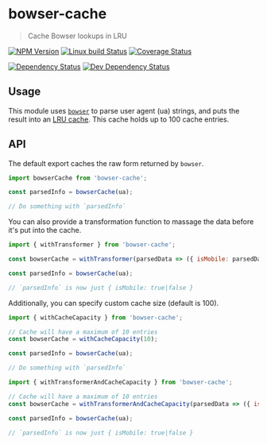 # bowser-cache
> Cache Bowser lookups in LRU

[![NPM Version][npm-image]][npm-url]
[![Linux build Status][travis-image]][travis-url]
[![Coverage Status][coveralls-image]][coveralls-url]

[![Dependency Status][david-image]][david-url]
[![Dev Dependency Status][david-dev-image]][david-dev-url]

## Usage

This module uses [`bowser`][bowser-url] to parse user agent (ua) strings, and puts the result into an [LRU cache][lru-cache-url]. This
cache holds up to 100 cache entries.

## API

The default export caches the raw form returned by `bowser`.

```js
import bowserCache from 'bowser-cache';

const parsedInfo = bowserCache(ua);

// Do something with `parsedInfo`
```

You can also provide a transformation function to massage the data before it's put into the cache.

```js
import { withTransformer } from 'bowser-cache';

const bowserCache = withTransformer(parsedData => ({ isMobile: parsedData.mobile }));

const parsedInfo = bowserCache(ua);

// `parsedInfo` is now just { isMobile: true|false }
```

Additionally, you can specify custom cache size (default is 100).

```js
import { withCacheCapacity } from 'bowser-cache';

// Cache will have a maximum of 10 entries
const bowserCache = withCacheCapacity(10);

const parsedInfo = bowserCache(ua);

// Do something with `parsedInfo`
```

```js
import { withTransformerAndCacheCapacity } from 'bowser-cache';

// Cache will have a maximum of 10 entries
const bowserCache = withTransformerAndCacheCapacity(parsedData => ({ isMobile: parsedData.mobile }), 10);

const parsedInfo = bowserCache(ua);

// `parsedInfo` is now just { isMobile: true|false }
```


[travis-url]: https://travis-ci.org/SimenB/bowser-cache
[travis-image]: https://img.shields.io/travis/SimenB/bowser-cache.svg
[coveralls-url]: https://coveralls.io/github/SimenB/bowser-cache
[coveralls-image]: https://img.shields.io/coveralls/SimenB/bowser-cache.svg
[npm-url]: https://npmjs.org/package/bowser-cache
[npm-image]: https://img.shields.io/npm/v/bowser-cache.svg
[david-url]: https://david-dm.org/SimenB/bowser-cache
[david-image]: https://img.shields.io/david/SimenB/bowser-cache.svg
[david-dev-url]: https://david-dm.org/SimenB/bowser-cache#info=devDependencies
[david-dev-image]: https://img.shields.io/david/dev/SimenB/bowser-cache.svg
[bowser-url]: https://github.com/ded/bowser
[lru-cache-url]: https://github.com/isaacs/node-lru-cache
